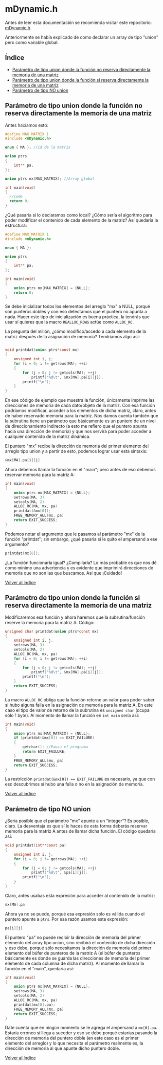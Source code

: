 # mDynamic.h

Antes de leer esta documentación se recomienda visitar este repositorio: [mDynamic.h](https://github.com/MrDave1999/mDynamic.h).

Anteriormente se había explicado de como declarar un array de tipo "union" pero como variable global.

## <a name="indice"></a> Índice
- [Parámetro de tipo union donde la función no reserva directamente la memoria de una matriz](#params1)
- [Parámetro de tipo union donde la función si reserva directamente la memoria de una matriz](#params2)
- [Parámetro de tipo NO union ](#params3)

## <a name= "params1"></a> Parámetro de tipo union donde la función no reserva directamente la memoria de una matriz

Antes hacíamos esto:
```C
#define MAX_MATRIX 1
#include <mDynamic.h>

enum { MA }; //id de la matriz

union ptrs
{
	int** pa;
};

union ptrs mx[MAX_MATRIX]; //Array global

int main(void)
{
  //code
  return 0;
}
```
¿Qué pasaría sí lo declaramos como local? ¿Cómo sería el algoritmo para poder modificar el contenido de cada elemento de la matriz?
Así quedaría la estructura:
```C
#define MAX_MATRIX 1
#include <mDynamic.h>

enum { MA }; 

union ptrs
{
	int** pa;
};

int main(void)
{
	union ptrs mx[MAX_MATRIX] = {NULL};
	return 0;
}
```
Se debe inicializar todos los elementos del arreglo "mx" a NULL, porqué son punteros dobles y con eso detectamos que el puntero no apunta a nada. Hacer este tipo de inicialización es buena práctica, la tendrás que usar sí quieres que la macro `REALLOC_ROWS` actúe como `ALLOC_RC`.

La pregunta del millón, ¿cómo modificó/accedo a cada elemento de la matriz después de la asignación de memoria?
Tendríamos algo así:
```C

void printdat(union ptrs*const mx)
{
	unsigned int i, j;
	for (i = 0; i != getrows(MA); ++i)
	{
		for (j = 0; j != getcols(MA); ++j)
			printf("%d\t", &mx[MA].pa[i][j]);
		printf("\n");
	}
}
```
En ese código de ejemplo que muestra la función, únicamente imprime las direcciones de memoria de cada dato/objeto de la matriz.
Con esa función podríamos modificar, acceder a los elementos de dicha matriz, claro, antes de haber reservado memoria para la matriz.
Nos damos cuenta también que la subrutina tiene un parámetro que básicamente es un puntero de un nivel de direccionamiento indirecto (a esto me refiero que el puntero apunta hacia una dirección de memoria) y que nos servirá para poder acceder a cualquier contenido de la matriz dinámica.

El puntero "mx" recibe la dirección de memoria del primer elemento del arreglo tipo union y a partir de esto, podemos lograr usar esta sintaxis:
```C
&mx[MA].pa[i][j]
```
Ahora debemos llamar la función en el "main"; pero antes de eso debemos reservar memoria para la matriz A:
```C
int main(void)
{
	union ptrs mx[MAX_MATRIX] = {NULL};
	setrows(MA, 3)
	setcols(MA, 2)
	ALLOC_RC(MA, mx, pa)
	printdat(&mx[0]);
	FREE_MEMORY_ALL(mx, pa)
	return EXIT_SUCCESS;
} 
```
Podemos notar el argumento que le pasamos al parámetro "mx" de la función "printdat"; sin embargo, ¿qué pasaría si le quito el ampersand a ese argumento?
```C
printdat(mx[0]);
```
¿La función funcionaría igual? ¿Compilaría? Lo más probable es que nos dé como mínimo una advertencia y es evidente que imprimirá direcciones de memoria que no son las que buscamos. Así que ¡Cuidado!

[Volver al índice](#indice)

## <a name= "params2"></a> Parámetro de tipo union donde la función si reserva directamente la memoria de una matriz

Modificaremos esa función y ahora haremos que la subrutina/función reserve la memoria para la matriz A.
Código:
```C
unsigned char printdat(union ptrs*const mx)
{
	unsigned int i, j;
	setrows(MA, 3)
	setcols(MA, 2)
	ALLOC_RC(MA, mx, pa)
	for (i = 0; i != getrows(MA); ++i)
	{
		for (j = 0; j != getcols(MA); ++j)
			printf("%d\t", &mx[MA].pa[i][j]);
		printf("\n");
	}
	return EXIT_SUCCESS;
}
```
La macro `ALLOC_RC` obliga que la función retorne un valor para poder saber si hubo alguna falla en la asignación de memoria para la matriz A. En este caso el tipo de valor de retorno de la subrutina es `unsigned char` (ocupa sólo 1 byte).
Al momento de llamar la función en `int main` sería así:
```C
int main(void)
{
	union ptrs mx[MAX_MATRIX] = {NULL};
	if (printdat(&mx[0]) == EXIT_FAILURE)
	{
		getchar(); //Pausa el programa 
		return EXIT_FAILURE;
	}
	FREE_MEMORY_ALL(mx, pa)
	return EXIT_SUCCESS;
}   
```
La restricción `printdat(&mx[0]) == EXIT_FAILURE` es necesario, ya que con eso descubrimos sí hubo una falla o no en la asignación de memoria.

[Volver al índice](#indice)

## <a name= "params3"></a> Parámetro de tipo NO union 

¿Sería posible que el parámetro "mx" apunte a un "integer"? Es posible, claro. La desventaja es que sí lo haces de esta forma deberás reservar memoria para la matriz A antes de llamar dicha función. 
El código quedaría así:
```C
void printdat(int**const pa)
{
	unsigned int i, j;
	for (i = 0; i != getrows(MA); ++i)
	{
		for (j = 0; j != getcols(MA); ++j)
			printf("%d\t", &pa[i][j]);
		printf("\n");
	}
}
```
Claro, antes usabas esta expresión para acceder al contenido de la matriz:
```C
mx[MA].pa
```
Ahora ya no se puede, porqué esa expresión sólo es válida cuando el puntero apunte a `ptrs`.
Por esa razón usamos esta expresión:
```C
pa[i][j]
```
El puntero "pa" no puede recibir la dirección de memoria del primer elemento del array tipo union, sino recibirá el contenido de dicha dirección y eso debe, porqué sólo necesitamos la dirección de memoria del primer elemento del búfer de punteros de la matriz A (el búfer de punteros básicamente es donde se guarda las direcciones de memoria del primer elemento de cada columna de dicha matriz).
Al momento de llamar la función en el "main", quedaría así:
```C
int main(void)
{
	union ptrs mx[MAX_MATRIX] = {NULL};
	setrows(MA, 3)
	setcols(MA, 2)
	ALLOC_RC(MA, mx, pa)
	printdat(mx[0].pa);
	FREE_MEMORY_ALL(mx, pa)
	return EXIT_SUCCESS;
}   
```
Date cuenta que en ningún momento se le agrega el ampersand a `mx[0].pa`. Estaría erróneo sí llega a suceder y eso se debe porqué estarías pasando la dirección de memoria del puntero doble (en este caso es el primer elemento del arreglo) y lo que necesita el parámetro realmente es, la dirección de memoria al que apunte dicho puntero doble. 

[Volver al índice](#indice)
